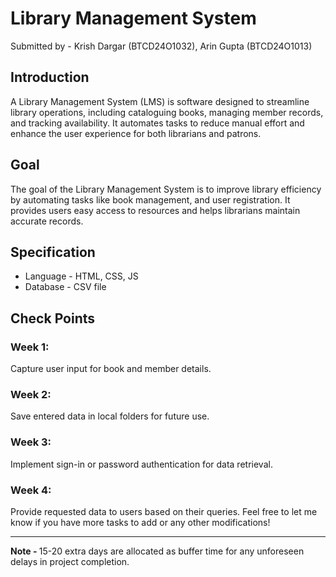 <h1>Library Management System</h1>
Submitted by - Krish Dargar (BTCD24O1032), Arin Gupta (BTCD24O1013)


<h2>Introduction</h2>
A Library Management System (LMS) is software designed to streamline library operations, including cataloguing books, managing member records, and tracking availability. It automates tasks to reduce manual effort and enhance the user experience for both librarians and patrons.

<h2>Goal</h2>
The goal of the Library Management System is to improve library efficiency by automating tasks like book management, and user registration. It provides users easy access to resources and helps librarians maintain accurate records.

<h2>Specification</h2>
<ul>
  <li>Language - HTML, CSS, JS</li>
  <li>Database - CSV file</li>
</ul>


<h2>Check Points</h2>
<h3>Week 1:</h3>
Capture user input for book and member details.
<h3>Week 2:</h3>
Save entered data in local folders for future use.
<h3>Week 3:</h3>
Implement sign-in or password authentication for data retrieval.
<h3>Week 4:</h3>
Provide requested data to users based on their queries. Feel free to let me know if you have more tasks to add or any other modifications!
<hr>
<p><strong>Note - </strong>15-20 extra days are allocated as buffer time for any unforeseen delays in project completion.</p>
